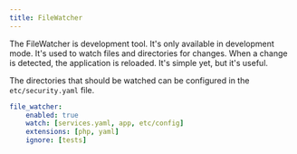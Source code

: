 ```yaml
---
title: FileWatcher
---
```


The FileWatcher is development tool. It's only available in development mode. It's used to watch files and directories for changes. When a change is detected, the application is reloaded. It's simple yet, but it's useful.

The directories that should be watched can be configured in the `etc/security.yaml` file.

```yaml
file_watcher:
    enabled: true
    watch: [services.yaml, app, etc/config]
    extensions: [php, yaml]
    ignore: [tests]
```